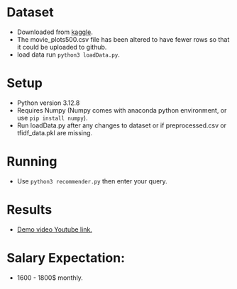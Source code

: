 # Dataset

- Downloaded from [kaggle](https://www.kaggle.com/datasets/kartikeychauhan/movie-plots).
- The movie_plots500.csv file has been altered to have fewer rows so that it could be uploaded to github.
- load data run `python3 loadData.py`.

# Setup

- Python version 3.12.8
- Requires Numpy (Numpy comes with anaconda python environment, or use `pip install numpy`).
- Run loadData.py after any changes to dataset or if preprocessed.csv or tfidf_data.pkl are missing.

# Running

- Use `python3 recommender.py` then enter your query.

# Results

- [Demo video Youtube link.](https://youtu.be/0L4kbb0Y2BM)

# Salary Expectation:

- 1600 - 1800$ monthly. 
